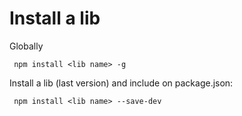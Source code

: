 # Install a lib

Globally

` npm install <lib name> -g`

Install a lib (last version) and include on package.json:

` npm install <lib name> --save-dev`
